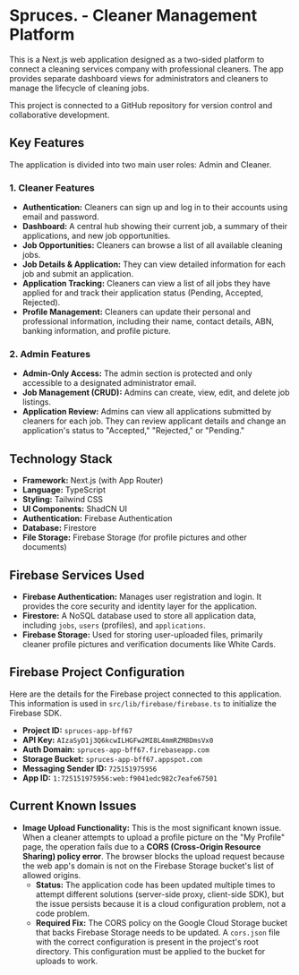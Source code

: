 # Spruces. - Cleaner Management Platform

This is a Next.js web application designed as a two-sided platform to connect a cleaning services company with professional cleaners. The app provides separate dashboard views for administrators and cleaners to manage the lifecycle of cleaning jobs.

This project is connected to a GitHub repository for version control and collaborative development.

## Key Features

The application is divided into two main user roles: Admin and Cleaner.

### 1. Cleaner Features

- **Authentication:** Cleaners can sign up and log in to their accounts using email and password.
- **Dashboard:** A central hub showing their current job, a summary of their applications, and new job opportunities.
- **Job Opportunities:** Cleaners can browse a list of all available cleaning jobs.
- **Job Details & Application:** They can view detailed information for each job and submit an application.
- **Application Tracking:** Cleaners can view a list of all jobs they have applied for and track their application status (Pending, Accepted, Rejected).
- **Profile Management:** Cleaners can update their personal and professional information, including their name, contact details, ABN, banking information, and profile picture.

### 2. Admin Features

- **Admin-Only Access:** The admin section is protected and only accessible to a designated administrator email.
- **Job Management (CRUD):** Admins can create, view, edit, and delete job listings.
- **Application Review:** Admins can view all applications submitted by cleaners for each job. They can review applicant details and change an application's status to "Accepted," "Rejected," or "Pending."

## Technology Stack

- **Framework:** Next.js (with App Router)
- **Language:** TypeScript
- **Styling:** Tailwind CSS
- **UI Components:** ShadCN UI
- **Authentication:** Firebase Authentication
- **Database:** Firestore
- **File Storage:** Firebase Storage (for profile pictures and other documents)

## Firebase Services Used

- **Firebase Authentication:** Manages user registration and login. It provides the core security and identity layer for the application.
- **Firestore:** A NoSQL database used to store all application data, including `jobs`, `users` (profiles), and `applications`.
- **Firebase Storage:** Used for storing user-uploaded files, primarily cleaner profile pictures and verification documents like White Cards.

## Firebase Project Configuration

Here are the details for the Firebase project connected to this application. This information is used in `src/lib/firebase/firebase.ts` to initialize the Firebase SDK.

- **Project ID:** `spruces-app-bff67`
- **API Key:** `AIzaSyD1j3Q6kcwILHGFw2MI8L4mmRZM8DmsVx0`
- **Auth Domain:** `spruces-app-bff67.firebaseapp.com`
- **Storage Bucket:** `spruces-app-bff67.appspot.com`
- **Messaging Sender ID:** `725151975956`
- **App ID:** `1:725151975956:web:f9041edc982c7eafe67501`

## Current Known Issues

- **Image Upload Functionality:** This is the most significant known issue. When a cleaner attempts to upload a profile picture on the "My Profile" page, the operation fails due to a **CORS (Cross-Origin Resource Sharing) policy error**. The browser blocks the upload request because the web app's domain is not on the Firebase Storage bucket's list of allowed origins.
    - **Status:** The application code has been updated multiple times to attempt different solutions (server-side proxy, client-side SDK), but the issue persists because it is a cloud configuration problem, not a code problem.
    - **Required Fix:** The CORS policy on the Google Cloud Storage bucket that backs Firebase Storage needs to be updated. A `cors.json` file with the correct configuration is present in the project's root directory. This configuration must be applied to the bucket for uploads to work.

